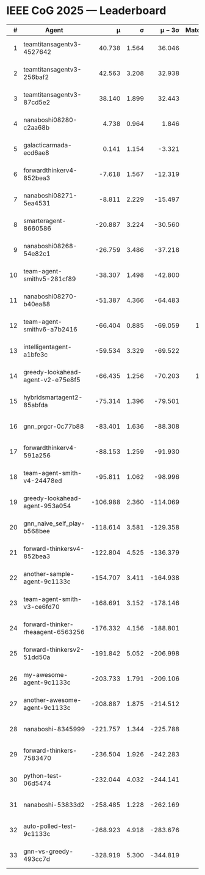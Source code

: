 # IEEE CoG 2025 — Leaderboard

| # | Agent | μ | σ | μ − 3σ | Matches | Updated |
|---:|---|---:|---:|---:|---:|---|
| 1 | teamtitansagentv3-4527642 | 40.738 | 1.564 | 36.046 | 700 | 2025-09-01 02:25 |
| 2 | teamtitansagentv3-256baf2 | 42.563 | 3.208 | 32.938 | 780 | 2025-09-01 02:25 |
| 3 | teamtitansagentv3-87cd5e2 | 38.140 | 1.899 | 32.443 | 840 | 2025-09-01 02:25 |
| 4 | nanaboshi08280-c2aa68b | 4.738 | 0.964 | 1.846 | 840 | 2025-09-01 02:25 |
| 5 | galacticarmada-ecd6ae8 | 0.141 | 1.154 | -3.321 | 880 | 2025-09-01 02:25 |
| 6 | forwardthinkerv4-852bea3 | -7.618 | 1.567 | -12.319 | 751 | 2025-09-01 02:25 |
| 7 | nanaboshi08271-5ea4531 | -8.811 | 2.229 | -15.497 | 780 | 2025-09-01 02:25 |
| 8 | smarteragent-8660586 | -20.887 | 3.224 | -30.560 | 597 | 2025-09-01 02:25 |
| 9 | nanaboshi08268-54e82c1 | -26.759 | 3.486 | -37.218 | 980 | 2025-09-01 02:25 |
| 10 | team-agent-smithv5-281cf89 | -38.307 | 1.498 | -42.800 | 820 | 2025-09-01 02:25 |
| 11 | nanaboshi08270-b40ea88 | -51.387 | 4.366 | -64.483 | 860 | 2025-09-01 02:25 |
| 12 | team-agent-smithv6-a7b2416 | -66.404 | 0.885 | -69.059 | 1000 | 2025-09-01 02:25 |
| 13 | intelligentagent-a1bfe3c | -59.534 | 3.329 | -69.522 | 711 | 2025-09-01 02:25 |
| 14 | greedy-lookahead-agent-v2-e75e8f5 | -66.435 | 1.256 | -70.203 | 1030 | 2025-09-01 02:25 |
| 15 | hybridsmartagent2-85abfda | -75.314 | 1.396 | -79.501 | 739 | 2025-09-01 02:25 |
| 16 | gnn_prgcr-0c77b88 | -83.401 | 1.636 | -88.308 | 720 | 2025-09-01 02:25 |
| 17 | forwardthinkerv4-591a256 | -88.153 | 1.259 | -91.930 | 680 | 2025-09-01 02:25 |
| 18 | team-agent-smith-v4-24478ed | -95.811 | 1.062 | -98.996 | 740 | 2025-09-01 02:25 |
| 19 | greedy-lookahead-agent-953a054 | -106.988 | 2.360 | -114.069 | 870 | 2025-09-01 02:25 |
| 20 | gnn_naive_self_play-b568bee | -118.614 | 3.581 | -129.358 | 340 | 2025-09-01 02:25 |
| 21 | forward-thinkersv4-852bea3 | -122.804 | 4.525 | -136.379 | 460 | 2025-09-01 02:25 |
| 22 | another-sample-agent-9c1133c | -154.707 | 3.411 | -164.938 | 760 | 2025-09-01 02:25 |
| 23 | team-agent-smith-v3-ce6fd70 | -168.691 | 3.152 | -178.146 | 640 | 2025-09-01 02:25 |
| 24 | forward-thinker-rheaagent-6563256 | -176.332 | 4.156 | -188.801 | 860 | 2025-09-01 02:25 |
| 25 | forward-thinkersv2-51dd50a | -191.842 | 5.052 | -206.998 | 520 | 2025-09-01 02:25 |
| 26 | my-awesome-agent-9c1133c | -203.733 | 1.791 | -209.106 | 860 | 2025-09-01 02:25 |
| 27 | another-awesome-agent-9c1133c | -208.887 | 1.875 | -214.512 | 960 | 2025-09-01 02:25 |
| 28 | nanaboshi-8345999 | -221.757 | 1.344 | -225.788 | 640 | 2025-09-01 02:25 |
| 29 | forward-thinkers-7583470 | -236.504 | 1.926 | -242.283 | 740 | 2025-09-01 02:25 |
| 30 | python-test-06d5474 | -232.044 | 4.032 | -244.141 | 620 | 2025-09-01 02:25 |
| 31 | nanaboshi-53833d2 | -258.485 | 1.228 | -262.169 | 780 | 2025-09-01 02:25 |
| 32 | auto-polled-test-9c1133c | -268.923 | 4.918 | -283.676 | 980 | 2025-09-01 02:25 |
| 33 | gnn-vs-greedy-493cc7d | -328.919 | 5.300 | -344.819 | 720 | 2025-09-01 02:25 |
